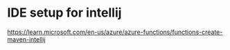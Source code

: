 # IDE setup for intellij 

https://learn.microsoft.com/en-us/azure/azure-functions/functions-create-maven-intellij
